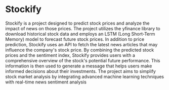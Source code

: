 # Stockify

Stockify is a project designed to predict stock prices and analyze the impact of news on 
those prices. The project utilizes the yfinance library to download historical stock data and 
employs an LSTM (Long Short-Term Memory) model to forecast future stock prices. In 
addition to price prediction, Stockify uses an API to fetch the latest news articles that may 
influence the company's stock price. By combining the predicted stock prices and the sentiment 
index, Stockify provides users with a comprehensive overview of the stock's potential future 
performance. This information is then used to generate a message that helps users make 
informed decisions about their investments. The project aims to simplify stock market analysis 
by integrating advanced machine learning techniques with real-time news sentiment analysis
